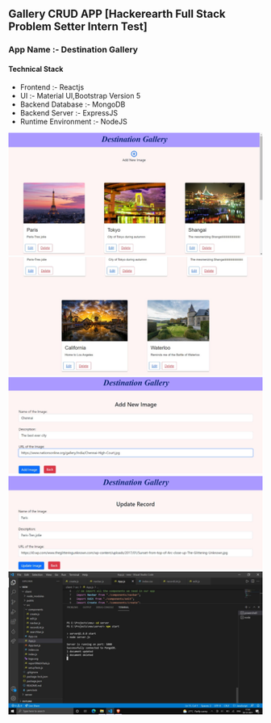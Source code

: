 ## Gallery CRUD APP [Hackerearth Full Stack Problem Setter Intern Test]

### App Name :- Destination Gallery

#### Technical Stack 

* Frontend :-  Reactjs
* UI :- Material UI,Bootstrap Version 5
* Backend Database :- MongoDB
* Backend Server :- ExpressJS
* Runtime Environment :- NodeJS 

![Landing page](images/1.jpeg)
<br />
![Landing page(ctd.)](images/2.jpeg)
![Add New Image](images/3.jpeg)
![Update Record](images/4.jpeg)
![Updation in backend](images/5.jpeg)

 
